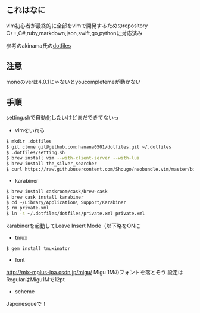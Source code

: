 ## これはなに
vim初心者が最終的に全部をvimで開発するためのrepository  
C++,C#,ruby,markdown,json,swift,go,pythonに対応済み   

参考のakinama氏の[dotfiles](https://github.com/akinama/dotfiles)  

## 注意
monoのverは4.0.1じゃないとyoucompletemeが動かない

## 手順

setting.shで自動化したいけどまだできてないっ

- vimをいれる

```sh
$ mkdir .dotfiles
$ git clone git@github.com:hanana0501/dotfiles.git ~/.dotfiles
$ .dotfiles/setting.sh
$ brew install vim --with-client-server --with-lua
$ brew install the_silver_searcher
$ curl https://raw.githubusercontent.com/Shougo/neobundle.vim/master/bin/install.sh | sh
```

- karabiner

```sh
$ brew install caskroom/cask/brew-cask
$ brew cask install karabiner
$ cd ~/Library/Application\ Support/Karabiner
$ rm private.xml
$ ln -s ~/.dotfiles/dotfiles/private.xml private.xml
```

karabinerを起動してLeave Insert Mode（以下略をONに

- tmux
```sh
$ gem install tmuxinator
```

- font

http://mix-mplus-ipa.osdn.jp/migu/
Migu 1Mのフォントを落とそう
設定はRegularはMigu1Mで12pt

- scheme

Japonesqueで！
